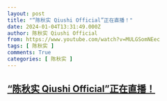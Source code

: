 ```yaml
---
layout: post
title: "“陈秋实 Qiushi Official”正在直播！"
date: 2024-01-04T13:31:49.000Z
author: 陈秋实 Qiushi Official
from: https://www.youtube.com/watch?v=MULGSomNEec
tags: [ 陈秋实 ]
comments: True
categories: [ 陈秋实 ]
---
```

<!--1704375109000-->
[“陈秋实 Qiushi Official”正在直播！](https://www.youtube.com/watch?v=MULGSomNEec)
------

<div>

</div>
